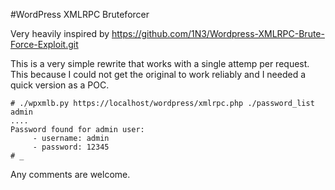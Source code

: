 #WordPress XMLRPC Bruteforcer

Very heavily inspired by https://github.com/1N3/Wordpress-XMLRPC-Brute-Force-Exploit.git

This is a very simple rewrite that works with a single attemp per request. This because I could not get the original to work reliably and I needed a quick version as a POC.

``` 
# ./wpxmlb.py https://localhost/wordpress/xmlrpc.php ./password_list admin
....
Password found for admin user: 
	 - username: admin
	 - password: 12345
# _
```

Any comments are welcome.
